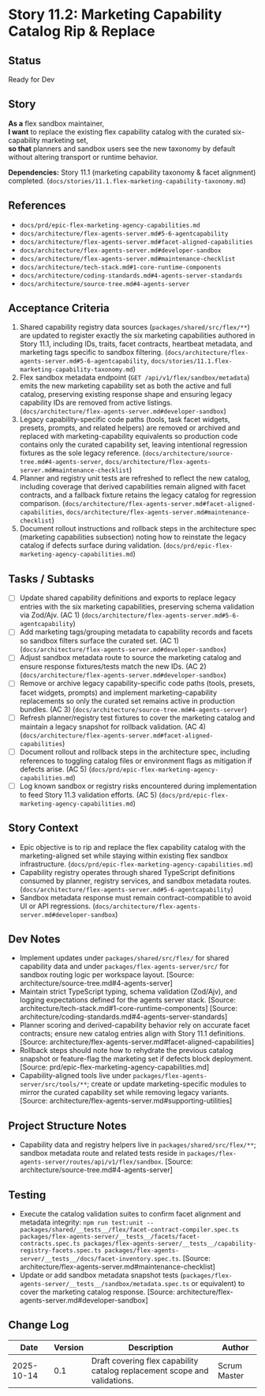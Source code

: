 # Story 11.2: Marketing Capability Catalog Rip & Replace

## Status
Ready for Dev

## Story
**As a** flex sandbox maintainer,  
**I want** to replace the existing flex capability catalog with the curated six-capability marketing set,  
**so that** planners and sandbox users see the new taxonomy by default without altering transport or runtime behavior.

**Dependencies:** Story 11.1 (marketing capability taxonomy & facet alignment) completed. (`docs/stories/11.1.flex-marketing-capability-taxonomy.md`)

## References
- `docs/prd/epic-flex-marketing-agency-capabilities.md`
- `docs/architecture/flex-agents-server.md#5-6-agentcapability`
- `docs/architecture/flex-agents-server.md#facet-aligned-capabilities`
- `docs/architecture/flex-agents-server.md#developer-sandbox`
- `docs/architecture/flex-agents-server.md#maintenance-checklist`
- `docs/architecture/tech-stack.md#1-core-runtime-components`
- `docs/architecture/coding-standards.md#4-agents-server-standards`
- `docs/architecture/source-tree.md#4-agents-server`

## Acceptance Criteria
1. Shared capability registry data sources (`packages/shared/src/flex/**`) are updated to register exactly the six marketing capabilities authored in Story 11.1, including IDs, traits, facet contracts, heartbeat metadata, and marketing tags specific to sandbox filtering. (`docs/architecture/flex-agents-server.md#5-6-agentcapability`, `docs/stories/11.1.flex-marketing-capability-taxonomy.md`)
2. Flex sandbox metadata endpoint (`GET /api/v1/flex/sandbox/metadata`) emits the new marketing capability set as both the active and full catalog, preserving existing response shape and ensuring legacy capability IDs are removed from active listings. (`docs/architecture/flex-agents-server.md#developer-sandbox`)
3. Legacy capability-specific code paths (tools, task facet widgets, presets, prompts, and related helpers) are removed or archived and replaced with marketing-capability equivalents so production code contains only the curated capability set, leaving intentional regression fixtures as the sole legacy reference. (`docs/architecture/source-tree.md#4-agents-server`, `docs/architecture/flex-agents-server.md#maintenance-checklist`)
4. Planner and registry unit tests are refreshed to reflect the new catalog, including coverage that derived capabilities remain aligned with facet contracts, and a fallback fixture retains the legacy catalog for regression comparison. (`docs/architecture/flex-agents-server.md#facet-aligned-capabilities`, `docs/architecture/flex-agents-server.md#maintenance-checklist`)
5. Document rollout instructions and rollback steps in the architecture spec (marketing capabilities subsection) noting how to reinstate the legacy catalog if defects surface during validation. (`docs/prd/epic-flex-marketing-agency-capabilities.md`)

## Tasks / Subtasks
- [ ] Update shared capability definitions and exports to replace legacy entries with the six marketing capabilities, preserving schema validation via Zod/Ajv. (AC 1) (`docs/architecture/flex-agents-server.md#5-6-agentcapability`)
- [ ] Add marketing tags/grouping metadata to capability records and facets so sandbox filters surface the curated set. (AC 1) (`docs/architecture/flex-agents-server.md#developer-sandbox`)
- [ ] Adjust sandbox metadata route to source the marketing catalog and ensure response fixtures/tests match the new IDs. (AC 2) (`docs/architecture/flex-agents-server.md#developer-sandbox`)
- [ ] Remove or archive legacy capability-specific code paths (tools, presets, facet widgets, prompts) and implement marketing-capability replacements so only the curated set remains active in production bundles. (AC 3) (`docs/architecture/source-tree.md#4-agents-server`)
- [ ] Refresh planner/registry test fixtures to cover the marketing catalog and maintain a legacy snapshot for rollback validation. (AC 4) (`docs/architecture/flex-agents-server.md#facet-aligned-capabilities`)
- [ ] Document rollout and rollback steps in the architecture spec, including references to toggling catalog files or environment flags as mitigation if defects arise. (AC 5) (`docs/prd/epic-flex-marketing-agency-capabilities.md`)
- [ ] Log known sandbox or registry risks encountered during implementation to feed Story 11.3 validation efforts. (AC 5) (`docs/prd/epic-flex-marketing-agency-capabilities.md`)

## Story Context
- Epic objective is to rip and replace the flex capability catalog with the marketing-aligned set while staying within existing flex sandbox infrastructure. (`docs/prd/epic-flex-marketing-agency-capabilities.md`)
- Capability registry operates through shared TypeScript definitions consumed by planner, registry services, and sandbox metadata routes. (`docs/architecture/flex-agents-server.md#5-6-agentcapability`)
- Sandbox metadata response must remain contract-compatible to avoid UI or API regressions. (`docs/architecture/flex-agents-server.md#developer-sandbox`)

## Dev Notes
- Implement updates under `packages/shared/src/flex/` for shared capability data and under `packages/flex-agents-server/src/` for sandbox routing logic per workspace layout. [Source: architecture/source-tree.md#4-agents-server]
- Maintain strict TypeScript typing, schema validation (Zod/Ajv), and logging expectations defined for the agents server stack. [Source: architecture/tech-stack.md#1-core-runtime-components] [Source: architecture/coding-standards.md#4-agents-server-standards]
- Planner scoring and derived-capability behavior rely on accurate facet contracts; ensure new catalog entries align with Story 11.1 definitions. [Source: architecture/flex-agents-server.md#facet-aligned-capabilities]
- Rollback steps should note how to rehydrate the previous catalog snapshot or feature-flag the marketing set if defects block deployment. [Source: prd/epic-flex-marketing-agency-capabilities.md]
- Capability-aligned tools live under `packages/flex-agents-server/src/tools/**`; create or update marketing-specific modules to mirror the curated capability set while removing legacy variants. [Source: architecture/flex-agents-server.md#supporting-utilities]

## Project Structure Notes
- Capability data and registry helpers live in `packages/shared/src/flex/**`; sandbox metadata route and related tests reside in `packages/flex-agents-server/routes/api/v1/flex/sandbox`. [Source: architecture/source-tree.md#4-agents-server]

## Testing
- Execute the catalog validation suites to confirm facet alignment and metadata integrity: `npm run test:unit -- packages/shared/__tests__/flex/facet-contract-compiler.spec.ts packages/flex-agents-server/__tests__/facets/facet-contracts.spec.ts packages/flex-agents-server/__tests__/capability-registry-facets.spec.ts packages/flex-agents-server/__tests__/docs/facet-inventory.spec.ts`. [Source: architecture/flex-agents-server.md#maintenance-checklist]
- Update or add sandbox metadata snapshot tests (`packages/flex-agents-server/__tests__/sandbox/metadata.spec.ts` or equivalent) to cover the marketing catalog response. [Source: architecture/flex-agents-server.md#developer-sandbox]

## Change Log
| Date | Version | Description | Author |
|------|---------|-------------|--------|
| 2025-10-14 | 0.1 | Draft covering flex capability catalog replacement scope and validations. | Scrum Master |
